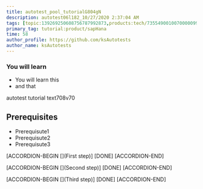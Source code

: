 ```yaml
---
title: autotest_pool_tutorialG804gN
description: autotest06l182_10/27/2020 2:37:04 AM
tags: [topic:139269250608756787992873,products:tech/73554900100700000996,tutorial:experience/advanced]
primary_tag: tutorial:product/sapHana
time: 58
author_profile: https://github.com/ksAutotests
author_name: ksAutotests
---
```

### You will learn
- You will learn this
- and that

autotest tutorial text708v70

## Prerequisites
- Prerequisute1
- Prerequisute2
- Prerequisute3

[ACCORDION-BEGIN [](First step)]
[DONE]
[ACCORDION-END]

[ACCORDION-BEGIN [](Second step)]
[DONE]
[ACCORDION-END]

[ACCORDION-BEGIN [](Third step)]
[DONE]
[ACCORDION-END]

